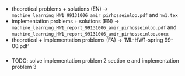 ###
- theoretical problems + solutions (EN) -> `machine_learning_HW1_99131006_amir_pirhosseinloo.pdf` and `hw1.tex`
- implementation problems + solutions (EN) -> `machine_learning_HW1_report_99131006_amir_pirhosseinloo.pdf` and `machine_learning_HW1_report_99131006_amir_pirhosseinloo.docx`
- theoretical + implementation problems (FA) -> 'ML-HW1-spring 99-00.pdf'

###
- TODO: solve implementation problem 2 section e and implementation problem 3
